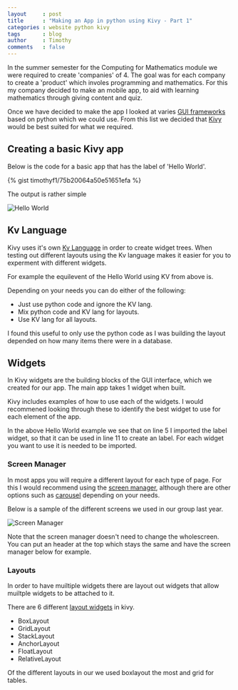 ```yaml
---
layout     : post
title      : "Making an App in python using Kivy - Part 1"
categories : website python kivy
tags       : blog
author     : Timothy
comments   : false
---
```


In the summer semester for the Computing for Mathematics module we were required to create 'companies' of 4. 
The goal was for each company to create a 'product' which involes programming and mathematics. 
For this my company decided to make an mobile app, to aid with learning mathematics through giving content and quiz. 

Once we have decided to make the app I looked at varies [GUI frameworks](https://wiki.python.org/moin/GuiProgramming) based on python which we could use.
From this list we decided that [Kivy](http://kivy.org/) would be best suited for what we required. 

## Creating a basic Kivy app

Below is the code for a basic app that has the label of 'Hello World'. 

{% gist timothyf1/75b20064a50e51651efa %}

The output is rather simple

![Hello World]({{site.baseurl}}/blog/static/images/kivy-hello-world.png)

## Kv Language

Kivy uses it's own [Kv Language](http://kivy.org/docs/guide/lang.html) in order to create widget trees. 
When testing out different layouts using the Kv language makes it easier for you to experment with different widgets. 

For example the equilevent of the Hello World using KV from above is.


Depending on your needs you can do either of the following:

- Just use python code and ignore the KV lang. 
- Mix python code and KV lang for layouts. 
- Use KV lang for all layouts. 

I found this useful to only use the python code as I was building the layout depended on how many items there were in a database.

## Widgets

In Kivy widgets are the building blocks of the GUI interface, which we created for our app. 
The main app takes 1 widget when built. 

Kivy includes examples of how to use each of the widgets. 
I would recommened looking through these to identify the best widget to use for each element of the app. 

In the above Hello World example we see that on line 5 I imported the label widget, so that it can be used in line 11 to create an label. 
For each widget you want to use it is needed to be imported. 

### Screen Manager 

In most apps you will require a different layout for each type of page. 
For this I would recommend using the [screen manager](http://kivy.org/docs/api-kivy.uix.screenmanager.html), 
although there are other options such as [carousel](http://kivy.org/docs/api-kivy.uix.carousel.html) depending on your needs.

Below is a sample of the different screens we used in our group last year. 

![Screen Manager]({{site.baseurl}}/blog/static/images/kivy-screen-manager.png)

Note that the screen manager doesn't need to change the wholescreen.
You can put an header at the top which stays the same and have the screen manager below for example.

### Layouts 

In order to have muiltiple widgets there are layout out widgets that allow muiltple widgets to be attached to it. 

There are 6 different [layout widgets](http://kivy.org/docs/guide/widgets.html#organize-with-layouts) in kivy.

- BoxLayout
- GridLayout
- StackLayout
- AnchorLayout
- FloatLayout
- RelativeLayout

Of the different layouts in our we used boxlayout the most and grid for tables. 

